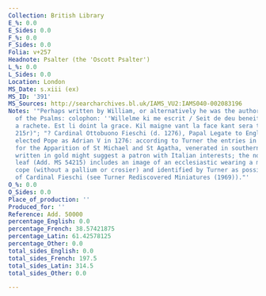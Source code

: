 ```yaml
---
Collection: British Library
E_%: 0.0
E_Sides: 0.0
F_%: 0.0
F_Sides: 0.0
Folia: v+257
Headnote: Psalter (the 'Oscott Psalter')
L_%: 0.0
L_Sides: 0.0
Location: London
MS_Date: s.xiii (ex)
MS_ID: '391'
MS_Sources: http://searcharchives.bl.uk/IAMS_VU2:IAMS040-002083196
Notes: '"Perhaps written by William, or alternatively he was the author of the paraphrase
  of the Psalms: colophon: ''Willelme ki me escrit / Seit de deu beneit / Kil nul
  a rachete. Est li doint la grace. Kil maigne vant la face kant sera trepasse'' (f.
  215r)"; "? Cardinal Ottobuono Fieschi (d. 1276), Papal Legate to England (1265-1268),
  elected Pope as Adrian V in 1276: according to Turner the entries in the calendar
  for the Apparition of St Michael and St Agatha, venerated in southern Italy, both
  written in gold might suggest a patron with Italian interests; the now detached
  leaf (Add. MS 54215) includes an image of an ecclesiastic wearing a mitre and a
  cope (without a pallium or crosier) and identified by Turner as possible portrait
  of Cardinal Fieschi (see Turner Rediscovered Miniatures (1969))."'
O_%: 0.0
O_Sides: 0.0
Place_of_production: ''
Produced_for: ''
Reference: Add. 50000
percentage_English: 0.0
percentage_French: 38.57421875
percentage_Latin: 61.42578125
percentage_Other: 0.0
total_sides_English: 0.0
total_sides_French: 197.5
total_sides_Latin: 314.5
total_sides_Other: 0.0

---
```


